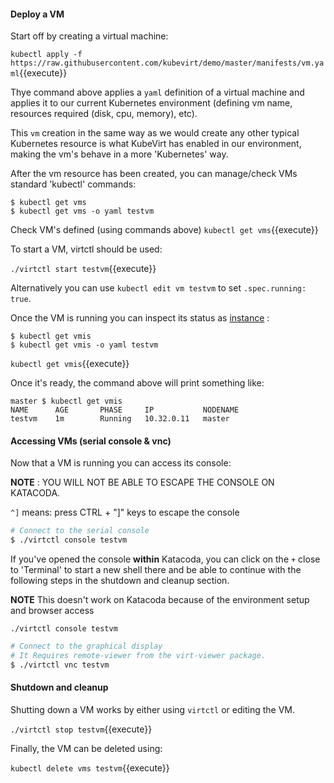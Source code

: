 #### Deploy a VM

Start off by creating a virtual machine:

`kubectl apply -f https://raw.githubusercontent.com/kubevirt/demo/master/manifests/vm.yaml`{{execute}}

Thye command above applies a `yaml` definition of a virtual machine and applies it to our current Kubernetes environment (defining vm name, resources required (disk, cpu, memory), etc).

This `vm` creation in the same way as we would create any other typical Kubernetes resource is what KubeVirt has enabled in our environment, making the vm's behave in a more 'Kubernetes' way.

After the vm resource has been created, you can manage/check VMs standard 'kubectl' commands:

```
$ kubectl get vms
$ kubectl get vms -o yaml testvm
```

Check VM's defined (using commands above)
`kubectl get vms`{{execute}}

To start a VM, virtctl should be used:

`./virtctl start testvm`{{execute}}

Alternatively you can use `kubectl edit vm testvm` to set `.spec.running: true`.

Once the VM is running you can inspect its status as [instance](https://kubevirt.io/user-guide/docs/latest/creating-virtual-machines/intro.html) :

```
$ kubectl get vmis
$ kubectl get vmis -o yaml testvm
```

`kubectl get vmis`{{execute}}

Once it's ready, the command above will print something like:

~~~
master $ kubectl get vmis
NAME      AGE       PHASE     IP           NODENAME
testvm    1m        Running   10.32.0.11   master
~~~

#### Accessing VMs (serial console & vnc)

Now that a VM is running you can access its console:

**NOTE** : YOU WILL NOT BE ABLE TO ESCAPE THE CONSOLE ON KATACODA.

`^]` means: press CTRL + "]" keys to escape the console

~~~sh
# Connect to the serial console
$ ./virtctl console testvm
~~~

If you've opened the console **within** Katacoda, you can click on the `+` close to 'Terminal' to start a new shell there and be able to continue with the following steps in the shutdown and cleanup section.

**NOTE** This doesn't work on Katacoda because of the environment setup and browser access

`./virtctl console testvm`

~~~sh
# Connect to the graphical display
# It Requires remote-viewer from the virt-viewer package.
$ ./virtctl vnc testvm
~~~

#### Shutdown and cleanup

Shutting down a VM works by either using `virtctl` or editing the VM.

`./virtctl stop testvm`{{execute}}

Finally, the VM can be deleted using:

`kubectl delete vms testvm`{{execute}}
